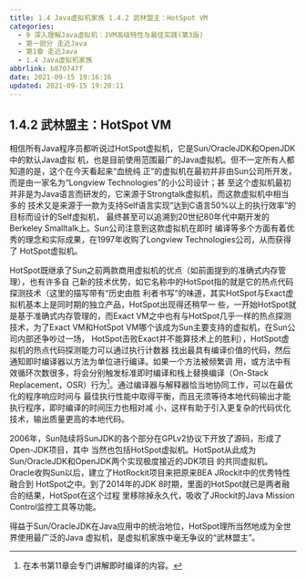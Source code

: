 ```yaml
---
title: 1.4 Java虚拟机家族 1.4.2 武林盟主：HotSpot VM
categories: 
  - 9 深入理解Java虛拟机：JVM高级特性与最佳实践(第3版)
  - 第一部分 走近Java
  - 第1章 走近Java
  - 1.4 Java虚拟机家族
abbrlink: b870747f
date: 2021-09-15 19:16:16
updated: 2021-09-15 19:20:11
---
```

## 1.4.2 武林盟主：HotSpot VM
相信所有Java程序员都听说过HotSpot虚拟机，它是Sun/OracleJDK和OpenJDK中的默认Java虚拟 机，也是目前使用范围最广的Java虚拟机。但不一定所有人都知道的是，这个在今天看起来“血统纯 正”的虚拟机在最初并非由Sun公司所开发，而是由一家名为“Longview Technologies”的小公司设计；甚 至这个虚拟机最初并非是为Java语言而研发的，它来源于Strongtalk虚拟机，而这款虚拟机中相当多的 技术又是来源于一款为支持Self语言实现“达到C语言50%以上的执行效率”的目标而设计的Self虚拟机， 最终甚至可以追溯到20世纪80年代中期开发的Berkeley Smalltalk上。Sun公司注意到这款虚拟机在即时 编译等多个方面有着优秀的理念和实际成果，在1997年收购了Longview Technologies公司，从而获得了 HotSpot虚拟机。

HotSpot既继承了Sun之前两款商用虚拟机的优点（如前面提到的准确式内存管理），也有许多自 己新的技术优势，如它名称中的HotSpot指的就是它的热点代码探测技术（这里的描写带有“历史由胜 利者书写”的味道，其实HotSpot与Exact虚拟机基本上是同时期的独立产品，HotSpot出现得还稍早一 些，一开始HotSpot就是基于准确式内存管理的，而Exact VM之中也有与HotSpot几乎一样的热点探测 技术，为了Exact VM和HotSpot VM哪个该成为Sun主要支持的虚拟机，在Sun公司内部还争吵过一场， HotSpot击败Exact并不能算技术上的胜利），HotSpot虚拟机的热点代码探测能力可以通过执行计数器 找出最具有编译价值的代码，然后通知即时编译器以方法为单位进行编译。如果一个方法被频繁调 用，或方法中有效循环次数很多，将会分别触发标准即时编译和栈上替换编译（On-Stack Replacement，OSR）行为[^1]。通过编译器与解释器恰当地协同工作，可以在最优化的程序响应时间与 最佳执行性能中取得平衡，而且无须等待本地代码输出才能执行程序，即时编译的时间压力也相对减 小，这样有助于引入更复杂的代码优化技术，输出质量更高的本地代码。

2006年，Sun陆续将SunJDK的各个部分在GPLv2协议下开放了源码，形成了Open-JDK项目，其中 当然也包括HotSpot虚拟机。HotSpot从此成为Sun/OracleJDK和OpenJDK两个实现极度接近的JDK项目 的共同虚拟机。Oracle收购Sun以后，建立了HotRockit项目来把原来BEA JRockit中的优秀特性融合到 HotSpot之中。到了2014年的JDK 8时期，里面的HotSpot就已是两者融合的结果，HotSpot在这个过程 里移除掉永久代，吸收了JRockit的Java Mission Control监控工具等功能。

得益于Sun/OracleJDK在Java应用中的统治地位，HotSpot理所当然地成为全世界使用最广泛的Java 虚拟机，是虚拟机家族中毫无争议的“武林盟主”。

[^1]: 在本书第11章会专门讲解即时编译的内容。
